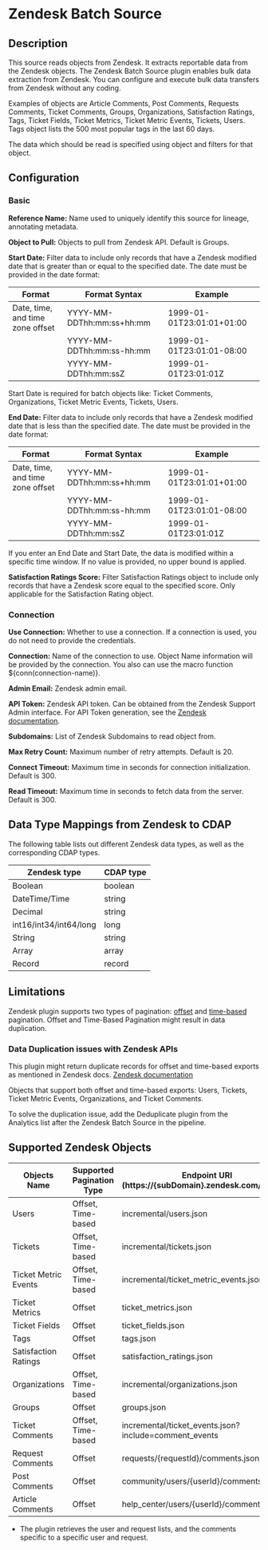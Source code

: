 # Zendesk Batch Source


Description
-----------
This source reads objects from Zendesk. It extracts reportable data from the Zendesk objects. 
The Zendesk Batch Source plugin enables bulk data extraction from Zendesk. 
You can configure and execute bulk data transfers from Zendesk without any coding.

Examples of objects are Article Comments, Post Comments, Requests Comments, Ticket Comments,
Groups, Organizations, Satisfaction Ratings, Tags, Ticket Fields,
Ticket Metrics, Ticket Metric Events, Tickets, Users.
Tags object lists the 500 most popular tags in the last 60 days.

The data which should be read is specified using object and filters for that object.

Configuration
-------------

### Basic

**Reference Name:** Name used to uniquely identify this source for lineage, annotating metadata.

**Object to Pull:** Objects to pull from Zendesk API. Default is Groups.

**Start Date:** Filter data to include only records that have a Zendesk modified date that is greater than
or equal to the specified date. The date must be provided in the date format:

|              Format              |       Format Syntax       |          Example          |
| -------------------------------- | ------------------------- | ------------------------- |
| Date, time, and time zone offset | YYYY-MM-DDThh:mm:ss+hh:mm | 1999-01-01T23:01:01+01:00 |
|                                  | YYYY-MM-DDThh:mm:ss-hh:mm | 1999-01-01T23:01:01-08:00 |
|                                  | YYYY-MM-DDThh:mm:ssZ      | 1999-01-01T23:01:01Z      |

Start Date is required for batch objects like: Ticket Comments, Organizations, Ticket Metric Events, Tickets, Users.

**End Date:** Filter data to include only records that have a Zendesk modified date that is less than
the specified date. The date must be provided in the date format:

|              Format              |       Format Syntax       |          Example          |
| -------------------------------- | ------------------------- | ------------------------- |
| Date, time, and time zone offset | YYYY-MM-DDThh:mm:ss+hh:mm | 1999-01-01T23:01:01+01:00 |
|                                  | YYYY-MM-DDThh:mm:ss-hh:mm | 1999-01-01T23:01:01-08:00 |
|                                  | YYYY-MM-DDThh:mm:ssZ      | 1999-01-01T23:01:01Z      |

If you enter an End Date and Start Date, the data is modified within a specific time window.
If no value is provided, no upper bound is applied.

**Satisfaction Ratings Score:** Filter Satisfaction Ratings object to include only records that have a Zendesk score
equal to the specified score. Only applicable for the Satisfaction Rating object.

### Connection

**Use Connection:** Whether to use a connection. If a connection is used, you do not need to provide the credentials.

**Connection:** Name of the connection to use. Object Name information will be provided by the connection.
You also can use the macro function ${conn(connection-name)}.

**Admin Email:** Zendesk admin email.

**API Token:** Zendesk API token. Can be obtained from the Zendesk Support Admin interface.
For API Token generation, see the [Zendesk documentation](https://support.zendesk.com/hc/en-us/articles/226022787-Generating-a-new-API-token-).

**Subdomains:** List of Zendesk Subdomains to read object from.

**Max Retry Count:** Maximum number of retry attempts. Default is 20.

**Connect Timeout:** Maximum time in seconds for connection initialization. Default is 300.

**Read Timeout:** Maximum time in seconds to fetch data from the server. Default is 300.

Data Type Mappings from Zendesk to CDAP
----------
The following table lists out different Zendesk data types, as well as the
corresponding CDAP types.

| Zendesk type           | CDAP type |
|------------------------|-----------|
| Boolean                | boolean   |
| DateTime/Time          | string    |
| Decimal                | string    |
| int16/int34/int64/long | long      |
| String                 | string    |
| Array                  | array     |
| Record                 | record    |


Limitations
----------

Zendesk plugin supports two types of pagination: [offset](https://developer.zendesk.com/documentation/developer-tools/pagination/paginating-through-lists-using-offset-pagination/) and [time-based](https://developer.zendesk.com/documentation/ticketing/managing-tickets/using-the-incremental-export-api/#time-based-incremental-exports)  pagination.
Offset and Time-Based Pagination might result in data duplication.

### Data Duplication issues with Zendesk APIs

This plugin might return duplicate records for offset and time-based exports as mentioned in Zendesk docs.
[Zendesk documentation](https://developer.zendesk.com/documentation/ticketing/managing-tickets/using-the-incremental-export-api/#excluding-duplicate-items)

Objects that support both offset and time-based exports:
Users,
Tickets,
Ticket Metric Events,
Organizations, and
Ticket Comments.

To solve the duplication issue, add the Deduplicate plugin from the Analytics list after the Zendesk Batch Source in the pipeline.

Supported Zendesk Objects
----------

| Objects Name          | Supported Pagination Type  | Endpoint URI (https://{subDomain}.zendesk.com/api/v2/) |
|-----------------------|----------------------------|--------------------------------------------------------|
| Users                 | Offset, Time-based         |incremental/users.json                                                       |
| Tickets               | Offset, Time-based         |incremental/tickets.json                                                       |
| Ticket Metric Events  | Offset, Time-based         |incremental/ticket_metric_events.json                                                       |
| Ticket Metrics        | Offset                     |ticket_metrics.json                                                       |
| Ticket Fields         | Offset                     |ticket_fields.json                                                       |
| Tags                  | Offset                     |tags.json                                                        |
| Satisfaction Ratings  | Offset                     |satisfaction_ratings.json                                                        |
| Organizations         | Offset, Time-based         |incremental/organizations.json                                                        |
| Groups                | Offset                     |groups.json                                                        |    
| Ticket Comments       | Offset, Time-based         |incremental/ticket_events.json?include=comment_events                                                        |
| Request Comments      | Offset                     |requests/{requestId}/comments.json*                                                        |
| Post Comments         | Offset                     |community/users/{userId}/comments.json                                                        |
| Article Comments      | Offset                     |help_center/users/{userId}/comments.json                                                        |

*  The plugin retrieves the user and request lists, and the comments specific to a specific user and request.

